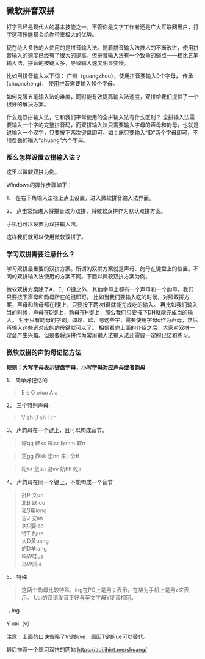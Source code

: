 ## 微软拼音双拼
打字已经是现代人的基本技能之一。不管你是文字工作者还是广大互联网用户，打字这项技能都会给你带来极大的优势。

现在绝大多数的人使用的是拼音输入法。随着拼音输入法技术的不断改进，使用拼音输入的速度已经有了很大的提高。但拼音输入法有一个致命的弱点——相比五笔输入法，拼音的按键太多，导致输入速度明显变慢。

比如用拼音输入以下词：
广州（guangzhou），使用拼音要输入9个字母，
传承(chuancheng)， 使用拼音需要输入10个字母。

如何克服五笔输入法的难度，同时能有效提高输入法速度，双拼给我们提供了一个很好的解决方案。 

什么是双拼输入法，它和我们平常使用的全拼输入法有什么区别？
全拼输入法需要输入一个字的完整拼音码，而双拼输入法只需要输入字母的声母和韵母，也就是说输入一个汉字，只要按下两次键盘即可。如：床只要输入“ID”两个字母即可，不用费劲的输入“chuang”六个字母。

### 那么怎样设置双拼输入法？
这里以微软双拼为例。

Windows的操作步骤如下：

1、	在右下角输入法栏上点击设置，进入微软拼音输入法界面。

2、	点击常规进入将拼音改为双拼，将微软双拼作为默认双拼方案。

手机也可以设置为双拼输入法。

这样我们就可以使用微软双拼了。

### 学习双拼需要注意什么？
学习双拼最重要的双拼方案。所谓的双拼方案就是声母、韵母在键盘上的位置。不同的双拼输入法使用的方案不同。下面以微软双拼方案为例。

微软双拼方案除了A、E、O键之外，其他字母上都有一个声母和一个韵母。我们只要按下声母和韵母所在的键即可。
比如当我们要输入吃的时候，对照双拼方案，声母和韵母都在I键上，只要按下两次I键就能完成吃的输入。
再比如我们输入当的时候，声母在D键上，韵母在H键上，那么我们只要按下DH就能完成当的输入。
对于只有韵母的字词，如昂、欧、嗯这些字，需要使用字母o作为声母，然后再输入这些词对应的韵母键就可以了。
相信看完上面的介绍之后，大家对双拼一定会产生兴趣。但是要将双拼作为常用输入法输入法还需要一定的记忆和练习。

### 微软双拼的声韵母记忆方法
**规则：大写字母表示键盘字母，小写字母对应声母或者韵母**

1、	简单好记忆的

>E e  O o/uo   A a  

2、	三个特别声母
>V zh   U sh   I ch

3、	声韵母在一个键上，且可以构成音节。
>球qq 鞋xx  贼zz  棉mm 软rr

>更gg 靠kk  您nn  来ll   分ff

>松ss  鼠uu 追vv  航hh  吃ii

4、	声韵母在同一个键上，不能构成一个音节
>批P 文un     
北B 欧 ou    
私S用iong   
吉J 安an     
次C要iao    
特T 约ue  
大D黄uang           
的D羊iang  
呜W哇ua  
乌W鸦ia   

5、	特殊
>这两个韵母比较特殊，ing在PC上是用；表示，在华为手机上是用z来表示。
Uai的汉语发音正好与英文字母Y发音相同。

；ing 

 Y  uai（v）

注意：上面的口诀省略了V键的ve，原因T键的ue可以替代。

最后推荐一个练习双拼的网站 https://api.ihint.me/shuang/
